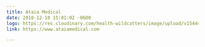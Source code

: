 ```yaml
---
title: Ataia Medical
date: 2018-12-10 15:01:02 -0600
logo: https://res.cloudinary.com/health-wildcatters/image/upload/v1544475725/Amber%20Jackson%20-%20Ataia%20Logo%20FINAL.png
link: https://www.ataiamedical.com

---
```

